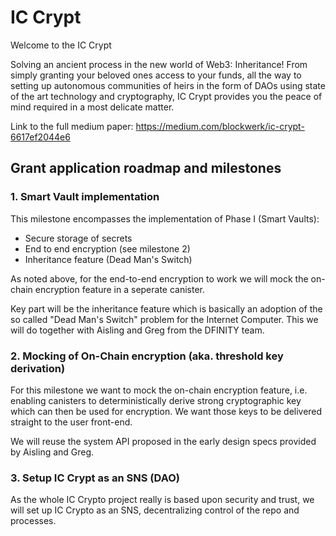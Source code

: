 # IC Crypt

Welcome to the IC Crypt

Solving an ancient process in the new world of Web3: Inheritance! From simply granting your beloved ones access to your funds, all the way to setting up autonomous communities of heirs in the form of DAOs using state of the art technology and cryptography, IC Crypt provides you the peace of mind required in a most delicate matter.

Link to the full medium paper: https://medium.com/blockwerk/ic-crypt-6617ef2044e6

## Grant application roadmap and milestones

### 1. Smart Vault implementation

This milestone encompasses the implementation of Phase I (Smart Vaults):
- Secure storage of secrets
- End to end encryption (see milestone 2)
- Inheritance feature (Dead Man's Switch)

As noted above, for the end-to-end encryption to work we will mock the on-chain encryption feature in a seperate canister. 

Key part will be the inheritance feature which is basically an adoption of the so called "Dead Man's Switch" problem for the Internet Computer. This we will do together with Aisling and Greg from the DFINITY team.

### 2. Mocking of On-Chain encryption (aka. threshold key derivation)

For this milestone we want to mock the on-chain encryption feature, i.e. enabling canisters to deterministically derive strong cryptographic key which can then be used for encryption. We want those keys to be delivered straight to the user front-end.

We will reuse the system API proposed in the early design specs provided by Aisling and Greg.

### 3. Setup IC Crypt as an SNS (DAO)

As the whole IC Crypto project really is based upon security and trust, we will set up IC Crypto as an SNS, decentralizing control of the repo and processes.



